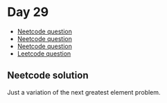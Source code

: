 # Day 29

- [Neetcode question](https://leetcode.com/problems/daily-temperatures/)
- [Neetcode question](https://leetcode.com/problems/max-area-of-island/)
- [Neetcode question](https://leetcode.com/problems/binary-tree-maximum-path-sum/)
- [Leetcode question](https://leetcode.com/problems/number-of-sub-arrays-with-odd-sum/?envType=daily-question&envId=2025-02-25)

## Neetcode solution

Just a variation of the next greatest element problem.
